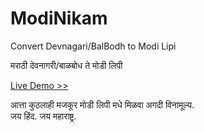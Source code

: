 # ModiNikam

Convert Devnagari/BalBodh to Modi Lipi

मराठी देवनागरी/बाळबोध ते मोडी लिपी 

[Live Demo >>](https://modinikam.com) 

आत्ता कुठलाही मजकूर मोडी लिपी मधे मिळवा अगदी विनामूल्य.  
जय हिंद. जय महाराष्ट्र.
